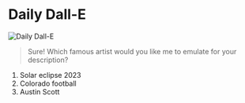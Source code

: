 
# Daily Dall-E

![Daily Dall-E](./archive/daily-dall-e-2023-10-14T01:22:32.828Z.png)

> Sure! Which famous artist would you like me to emulate for your description?

1. Solar eclipse 2023
1. Colorado football
1. Austin Scott
